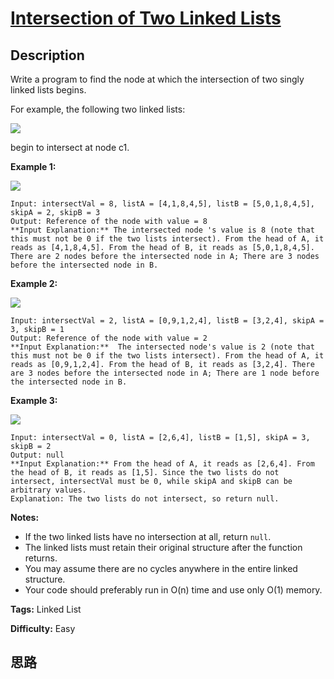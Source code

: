 # [Intersection of Two Linked Lists][title]

## Description

Write a program to find the node at which the intersection of two singly
linked lists begins.

For example, the following two linked lists:

[![](https://assets.leetcode.com/uploads/2018/12/13/160_statement.png)](https://assets.leetcode.com/uploads/2018/12/13/160_statement.png)

begin to intersect at node c1.



**Example 1:**

[![](https://assets.leetcode.com/uploads/2018/12/13/160_example_1.png)](https://assets.leetcode.com/uploads/2018/12/13/160_example_1.png)
            Input: intersectVal = 8, listA = [4,1,8,4,5], listB = [5,0,1,8,4,5], skipA = 2, skipB = 3    Output: Reference of the node with value = 8    **Input Explanation:** The intersected node 's value is 8 (note that this must not be 0 if the two lists intersect). From the head of A, it reads as [4,1,8,4,5]. From the head of B, it reads as [5,0,1,8,4,5]. There are 2 nodes before the intersected node in A; There are 3 nodes before the intersected node in B.



**Example 2:**

[![](https://assets.leetcode.com/uploads/2018/12/13/160_example_2.png)](https://assets.leetcode.com/uploads/2018/12/13/160_example_2.png)
            Input: intersectVal = 2, listA = [0,9,1,2,4], listB = [3,2,4], skipA = 3, skipB = 1    Output: Reference of the node with value = 2    **Input Explanation:**  The intersected node's value is 2 (note that this must not be 0 if the two lists intersect). From the head of A, it reads as [0,9,1,2,4]. From the head of B, it reads as [3,2,4]. There are 3 nodes before the intersected node in A; There are 1 node before the intersected node in B.    



**Example 3:**

[![](https://assets.leetcode.com/uploads/2018/12/13/160_example_3.png)](https://assets.leetcode.com/uploads/2018/12/13/160_example_3.png)
            Input: intersectVal = 0, listA = [2,6,4], listB = [1,5], skipA = 3, skipB = 2    Output: null    **Input Explanation:** From the head of A, it reads as [2,6,4]. From the head of B, it reads as [1,5]. Since the two lists do not intersect, intersectVal must be 0, while skipA and skipB can be arbitrary values.    Explanation: The two lists do not intersect, so return null.    



**Notes:**

  * If the two linked lists have no intersection at all, return `null`.
  * The linked lists must retain their original structure after the function returns.
  * You may assume there are no cycles anywhere in the entire linked structure.
  * Your code should preferably run in O(n) time and use only O(1) memory.


**Tags:** Linked List

**Difficulty:** Easy

## 思路

[title]: https://leetcode.com/problems/intersection-of-two-linked-lists
